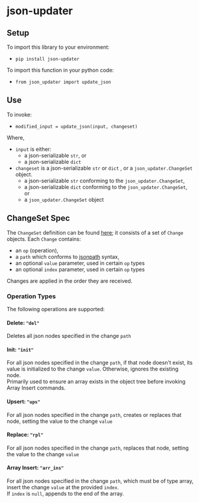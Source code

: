 # json-updater

## Setup
To import this library to your environment:
* `pip install json-updater`

To import this function in your python code:  
* `from json_updater import update_json`

## Use
To invoke:
* `modified_input = update_json(input, changeset)`

Where,
* `input` is either:
  * a json-serializable `str`, or 
  * a json-serializable `dict`
* `changeset` is a json-serializable `str` or `dict` , or a `json_updater.ChangeSet` object.
  * a json-serializable `str` conforming to the `json_updater.ChangeSet`,
  * a json-serializable `dict` conforming to the `json_updater.ChangeSet`, or
  * a `json_updater.ChangeSet` object

## ChangeSet Spec
The `ChangeSet` definition can be found [here](./src/json_updater/models.py); it consists of a set of `Change` objects. Each `Change` contains:
* an `op` (operation),
* a `path` which conforms to [jsonpath](https://github.com/json-path/JsonPath) syntax,
* an optional `value` parameter, used in certain `op` types
* an optional `index` parameter, used in certain `op` types

Changes are applied in the order they are received.

### Operation Types
The following operations are supported:

#### Delete: `"del"`
Deletes all json nodes specified in the change `path`

#### Init: `"init"`
For all json nodes specified in the change `path`, if that node doesn't exist, its value is initialized to the change `value`. Otherwise, ignores the existing node.  
Primarily used to ensure an array exists in the object tree before invoking Array Insert commands.

#### Upsert: `"ups"`
For all json nodes specified in the change `path`, creates or replaces that node, setting the value to the change `value`

#### Replace: `"rpl"`
For all json nodes specified in the change `path`, replaces that node, setting the value to the change `value`

#### Array Insert: `"arr_ins"`
For all json nodes specified in the change `path`, which must be of type array, insert the change `value` at the provided `index`.  
If `index` is `null`, appends to the end of the array.

